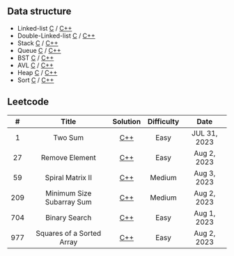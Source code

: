 ## Data structure

- Linked-list [C](https://github.com/zjimf/DataStructure/tree/master/C/linked-list) / [C++](https://github.com/zjimf/DataStructure/tree/master/C++/linked-list)
- Double-Linked-list [C](https://github.com/zjimf/DataStructureAlgorithm/tree/master/C/double-linked-list) / [C++](https://github.com/zjimf/DataStructure/tree/master/C++/double-linked-list)
- Stack [C](https://github.com/zjimf/DataStructure/tree/master/C/Stack) / [C++](https://github.com/zjimf/DataStructure/tree/master/C++/Stack)
- Queue [C](https://github.com/zjimf/DataStructure/tree/master/C/Queue) / [C++](https://github.com/zjimf/DataStructure/tree/master/C++/Queue)
- BST [C](https://github.com/zjimf/DataStructure/tree/master/C/BST) / [C++](https://github.com/zjimf/DataStructure/tree/master/C++/BST)
- AVL [C](https://github.com/zjimf/DataStructure/tree/master/C/AVL) / [C++](https://github.com/zjimf/DataStructure/tree/master/C++/AVL)
- Heap [C](https://github.com/zjimf/DataStructure/tree/master/C/Heap) / [C++](https://github.com/zjimf/DataStructure/tree/master/C++/Heap)
- Sort [C](https://github.com/zjimf/DataStructure/tree/master/C/Sort) / [C++](https://github.com/zjimf/DataStructure/tree/master/C++/Sort)

## Leetcode

|  #  |           Title           |                                                   Solution                                                    | Difficulty |     Date     |
| :-: | :-----------------------: | :-----------------------------------------------------------------------------------------------------------: | :--------: | :----------: |
|  1  |          Two Sum          |           [C++](https://github.com/zjimf/DataStructureAlgorithm/blob/master/Leetcode/1.two-sum.cpp)           |    Easy    | JUL 31, 2023 |
| 27  |      Remove Element       |       [C++](https://github.com/zjimf/DataStructureAlgorithm/blob/master/Leetcode/27.remove-element.cpp)       |    Easy    | Aug 2, 2023  |
| 59  |     Spiral Matrix II      |      [C++](https://github.com/zjimf/DataStructureAlgorithm/blob/master/Leetcode/59.spiral-matrix-ii.cpp)      |   Medium   | Aug 3, 2023  |
| 209 | Minimum Size Subarray Sum | [C++](https://github.com/zjimf/DataStructureAlgorithm/blob/master/Leetcode/209.minimum-size-subarray-sum.cpp) |   Medium   | Aug 2, 2023  |
| 704 |       Binary Search       |       [C++](https://github.com/zjimf/DataStructureAlgorithm/blob/master/Leetcode/704.binary-search.cpp)       |    Easy    | Aug 1, 2023  |
| 977 | Squares of a Sorted Array | [C++](https://github.com/zjimf/DataStructureAlgorithm/blob/master/Leetcode/977.squares-of-a-sorted-array.cpp) |    Easy    | Aug 2, 2023  |
